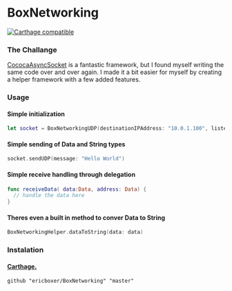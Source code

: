 # BoxNetworking
[![Carthage compatible](https://img.shields.io/badge/Carthage-compatible-4BC51D.svg?style=flat)](https://github.com/Carthage/Carthage) 

### The Challange
[CococaAsyncSocket](https://github.com/robbiehanson/CocoaAsyncSocket) is a fantastic framework, but I found myself writing the same code over and over again.
I made it a bit easier for myself by creating a helper framework with a few added features.

### Usage
#### Simple initialization
```swift
let socket = BoxNetworkingUDP(destinationIPAddress: "10.0.1.100", listenPort: 5005, sourcePort: 5006)
```

#### Simple sending of Data and String types
```swift
socket.sendUDP(message: "Hello World")
```

#### Simple receive handling through delegation
```swift
func receiveData( data:Data, address: Data) {
  // handle the data here
}
```

#### Theres even a built in method to conver Data to String
```swift
BoxNetworkingHelper.dataToString(data: data)
```

### Instalation
#### [Carthage.](https://github.com/Carthage/Carthage)
```
github "ericboxer/BoxNetworking" "master"
```

